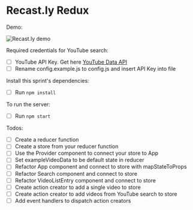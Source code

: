 # Recast.ly Redux

Demo:

![Recast.ly demo](https://cloud.githubusercontent.com/assets/6980359/12561585/d24594a8-c355-11e5-9aa9-adb6e2c40a40.gif "Recast.ly demo")

Required credentials for YouTube search:

- [ ] YouTube API Key. Get here [YouTube Data API](https://developers.google.com/youtube/v3/?hl=en)
- [ ] Rename config.example.js to config.js and insert API Key into file

Install this sprint's dependencies:

- [ ] Run `npm install`

To run the server:

- [ ] Run `npm start`

Todos:

- [ ] Create a reducer function
- [ ] Create a store from your reducer function
- [ ] Use the Provider component to connect your store to App
- [ ] Set exampleVideoData to be default state in reducer
- [ ] Refactor App component and connect to store with mapStateToProps
- [ ] Refactor Search component and connect to store 
- [ ] Refactor VideoListEntry component and connect to store
- [ ] Create action creator to add a single video to store
- [ ] Create action creator to add videos from YouTube search to store
- [ ] Add event handlers to dispatch action creators
